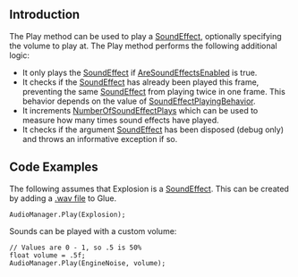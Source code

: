 ## Introduction

The Play method can be used to play a [SoundEffect](/frb/docs/index.php?title=Microsoft.Xna.Framework.Audio.SoundEffect "Microsoft.Xna.Framework.Audio.SoundEffect"), optionally specifying the volume to play at. The Play method performs the following additional logic:

-   It only plays the [SoundEffect](/frb/docs/index.php?title=Microsoft.Xna.Framework.Audio.SoundEffect "Microsoft.Xna.Framework.Audio.SoundEffect") if [AreSoundEffectsEnabled](/frb/docs/index.php?title=FlatRedBall.Audio.AudioManager.AreSoundEffectsEnabled "FlatRedBall.Audio.AudioManager.AreSoundEffectsEnabled") is true.
-   It checks if the [SoundEffect](/frb/docs/index.php?title=Microsoft.Xna.Framework.Audio.SoundEffect "Microsoft.Xna.Framework.Audio.SoundEffect") has already been played this frame, preventing the same [SoundEffect](/frb/docs/index.php?title=Microsoft.Xna.Framework.Audio.SoundEffect "Microsoft.Xna.Framework.Audio.SoundEffect") from playing twice in one frame. This behavior depends on the value of [SoundEffectPlayingBehavior](/frb/docs/index.php?title=FlatRedBall.Audio.AudioManager.SoundEffectPlayingBehavior&action=edit&redlink=1 "FlatRedBall.Audio.AudioManager.SoundEffectPlayingBehavior (page does not exist)").
-   It increments [NumberOfSoundEffectPlays](/frb/docs/index.php?title=FlatRedBall.Audio.AudioManager.NumberOfSoundEffectPlays&action=edit&redlink=1 "FlatRedBall.Audio.AudioManager.NumberOfSoundEffectPlays (page does not exist)") which can be used to measure how many times sound effects have played.
-   It checks if the argument [SoundEffect](/frb/docs/index.php?title=Microsoft.Xna.Framework.Audio.SoundEffect "Microsoft.Xna.Framework.Audio.SoundEffect") has been disposed (debug only) and throws an informative exception if so.

## Code Examples

The following assumes that Explosion is a [SoundEffect](/frb/docs/index.php?title=Microsoft.Xna.Framework.Audio.SoundEffect "Microsoft.Xna.Framework.Audio.SoundEffect"). This can be created by adding a [.wav file](/frb/docs/index.php?title=Glue:Reference:Files:Wav_file_(.wav) "Glue:Reference:Files:Wav file (.wav)") to Glue.

    AudioManager.Play(Explosion);

Sounds can be played with a custom volume:

    // Values are 0 - 1, so .5 is 50%
    float volume = .5f;
    AudioManager.Play(EngineNoise, volume);
